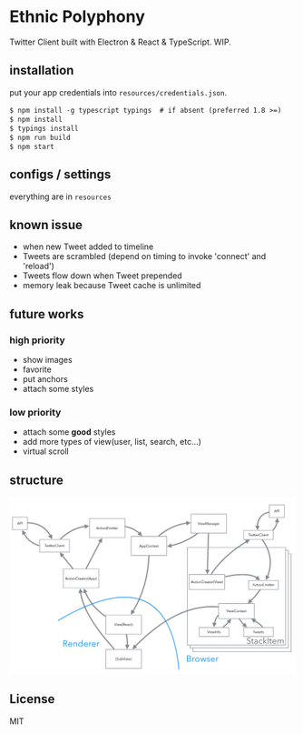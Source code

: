 Ethnic Polyphony
====

Twitter Client built with Electron & React & TypeScript. WIP.

## installation

put your app credentials into `resources/credentials.json`.

```
$ npm install -g typescript typings  # if absent (preferred 1.8 >=)
$ npm install
$ typings install
$ npm run build
$ npm start
```

## configs / settings

everything are in `resources`


## known issue

- when new Tweet added to timeline
- Tweets are scrambled (depend on timing to invoke 'connect' and 'reload')
- Tweets flow down when Tweet prepended  
- memory leak because Tweet cache is unlimited 


## future works

### high priority

- show images
- favorite
- put anchors
- attach some styles


### low priority

- attach some **good** styles
- add more types of view(user, list, search, etc...)
- virtual scroll

## structure

![structure](https://raw.githubusercontent.com/berlysia/EthnicPolyphony/master/image.png)

## License

MIT

